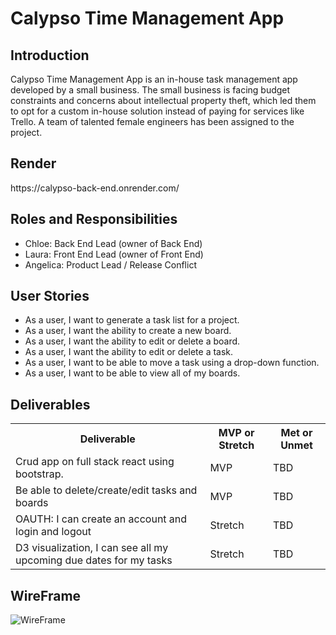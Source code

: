 <!DOCTYPE html>
<html>
<body>
    <h1>Calypso Time Management App</h1>
    <h2>Introduction</h2>
    <p>Calypso Time Management App is an in-house task management app developed by a small business. The small business is facing
        budget constraints and concerns about intellectual property theft, which led them to opt for a custom in-house solution
        instead of paying for services like Trello. A team of talented female engineers has been assigned to the
        project.</p>
    <h2>Render</h2>
    https://calypso-back-end.onrender.com/
    <h2>Roles and Responsibilities</h2>
    <ul>
        <li>Chloe: Back End Lead (owner of Back End)</li>
        <li>Laura: Front End Lead (owner of Front End)</li>
        <li>Angelica: Product Lead / Release Conflict</li>
    </ul>
    <h2>User Stories</h2>
    <ul>
        <li>As a user, I want to generate a task list for a project.</li>
        <li>As a user, I want the ability to create a new board.</li>
        <li>As a user, I want the ability to edit or delete a board.</li>
        <li>As a user, I want the ability to edit or delete a task.</li>
        <li>As a user, I want to be able to move a task using a drop-down function.</li>
        <li>As a user, I want to be able to view all of my boards.</li>
    </ul>
    <h2>Deliverables</h2>
    <table>
        <tr>
            <th>Deliverable</th>
            <th>MVP or Stretch</th>
            <th>Met or Unmet</th>
        </tr>
        <tr>
            <td>Crud app on full stack react using bootstrap.</td>
            <td>MVP</td>
            <td>TBD</td>
        </tr>
        <tr>
            <td>Be able to delete/create/edit tasks and boards</td>
            <td>MVP</td>
            <td>TBD</td>
        </tr>
        <tr>
            <td>OAUTH: I can create an account and login and logout</td>
            <td>Stretch</td>
            <td>TBD</td>
        </tr>
        <tr>
            <td>D3 visualization, I can see all my upcoming due dates for my tasks</td>
            <td>Stretch</td>
            <td>TBD</td>
        </tr>
    </table>
    <h2>WireFrame</h2>
    <img src="wireframe_image_url_here" alt="WireFrame">
</body>
</html>

